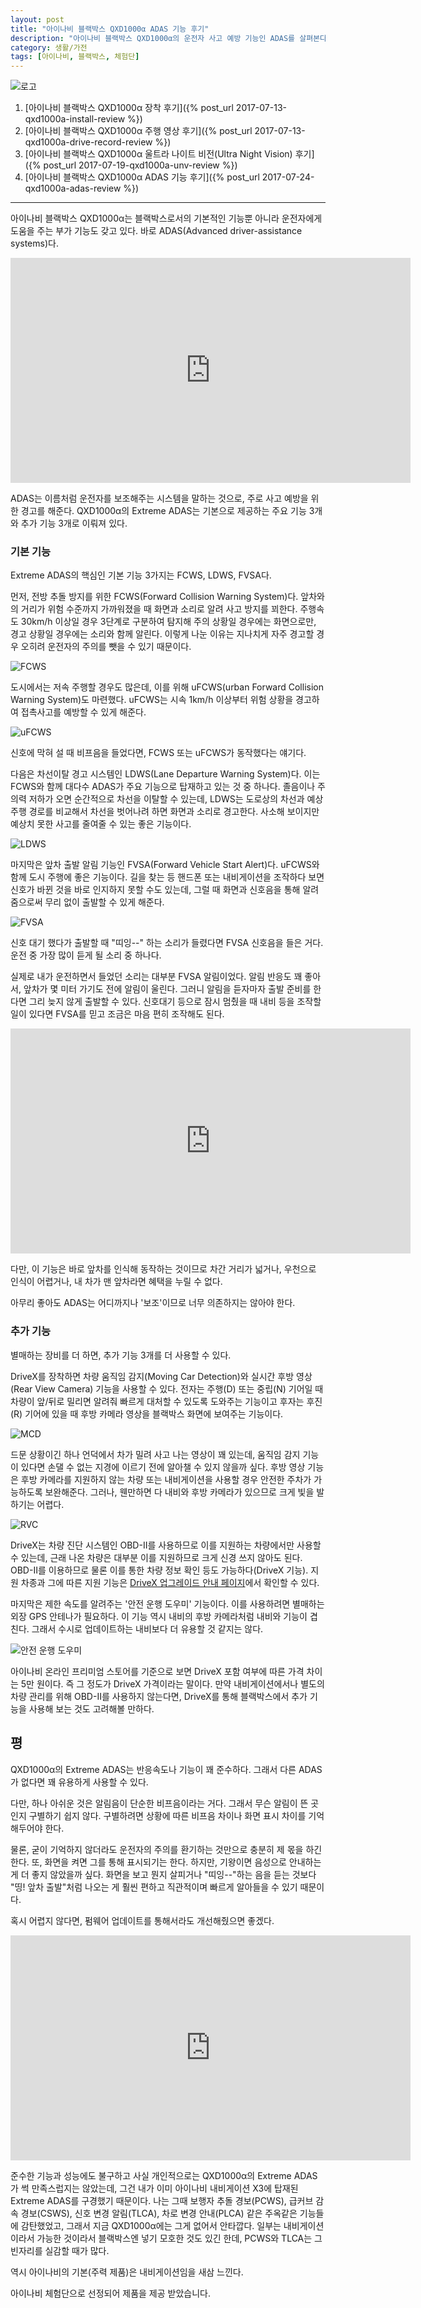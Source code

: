```yaml
---
layout: post
title: "아이나비 블랙박스 QXD1000α ADAS 기능 후기"
description: "아이나비 블랙박스 QXD1000α의 운전자 사고 예방 기능인 ADAS를 살펴본다."
category: 생활/가전
tags: [아이나비, 블랙박스, 체험단]
---
```


![로고](https://lh3.googleusercontent.com/-ZOHfv5nwg-M/WWdZVUbc4QI/AAAAAAAAVTY/zn8ULiJl2KETvSp09ow3hvLqfIaWtzhWQCE0YBhgL/s640/QXD1000%25CE%25B1+LOGO.png)

1. [아이나비 블랙박스 QXD1000α 장착 후기]({% post_url 2017-07-13-qxd1000a-install-review %})
2. [아이나비 블랙박스 QXD1000α 주행 영상 후기]({% post_url 2017-07-13-qxd1000a-drive-record-review %})
3. [아이나비 블랙박스 QXD1000α 울트라 나이트 비전(Ultra Night Vision) 후기]({% post_url 2017-07-19-qxd1000a-unv-review %})
4. [아이나비 블랙박스 QXD1000α ADAS 기능 후기]({% post_url 2017-07-24-qxd1000a-adas-review %})

- - - - -

아이나비 블랙박스 QXD1000α는 블랙박스로서의 기본적인 기능뿐 아니라
운전자에게 도움을 주는 부가 기능도 갖고 있다.
바로 ADAS(Advanced driver-assistance systems)다.

<center><iframe width="640" height="360" src="https://www.youtube.com/embed/ZjoPP8lmoFE" frameborder="0" allowfullscreen></iframe></center>

ADAS는 이름처럼 운전자를 보조해주는 시스템을 말하는 것으로,
주로 사고 예방을 위한 경고를 해준다.
QXD1000α의 Extreme ADAS는 기본으로 제공하는 주요 기능 3개와 추가 기능 3개로 이뤄져 있다.


### 기본 기능

Extreme ADAS의 핵심인 기본 기능 3가지는 FCWS, LDWS, FVSA다.

먼저, 전방 추돌 방지를 위한 FCWS(Forward Collision Warning System)다.
앞차와의 거리가 위험 수준까지 가까워졌을 때 화면과 소리로 알려 사고 방지를 꾀한다.
주행속도 30km/h 이상일 경우 3단계로 구분하여 탐지해
주의 상황일 경우에는 화면으로만, 경고 상황일 경우에는 소리와 함께 알린다.
이렇게 나눈 이유는 지나치게 자주 경고할 경우 오히려 운전자의 주의를 뺏을 수 있기 때문이다.

![FCWS](https://lh3.googleusercontent.com/-NcVcbKCi4PI/WXZQpcRAgjI/AAAAAAAAVpo/MI5yq9ej2Mgkn3c-vrfHtmvUyU4HGN7SwCE0YBhgL/s0/qxd1000a-fcws.jpg)

도시에서는 저속 주행할 경우도 많은데,
이를 위해 uFCWS(urban Forward Collision Warning System)도 마련했다.
uFCWS는 시속 1km/h 이상부터 위험 상황을 경고하여 접촉사고를 예방할 수 있게 해준다.

![uFCWS](https://lh3.googleusercontent.com/-bLwqbWFox84/WXZQ0osF1QI/AAAAAAAAVp4/zSJQ2mfqWDwz_7vFiegH98J6gEVj5sGvACE0YBhgL/s0/qxd1000a-ufcws.jpg)

신호에 막혀 설 때 비프음을 들었다면, FCWS 또는 uFCWS가 동작했다는 얘기다.

다음은 차선이탈 경고 시스템인 LDWS(Lane Departure Warning System)다.
이는 FCWS와 함께 대다수 ADAS가 주요 기능으로 탑재하고 있는 것 중 하나다.
졸음이나 주의력 저하가 오면 순간적으로 차선을 이탈할 수 있는데,
LDWS는 도로상의 차선과 예상 주행 경로를 비교해서 차선을 벗어나려 하면 화면과 소리로 경고한다.
사소해 보이지만 예상치 못한 사고를 줄여줄 수 있는 좋은 기능이다.

![LDWS](https://lh3.googleusercontent.com/-YmXbY_z8bfU/WXZUJciqEUI/AAAAAAAAVqc/p1mNU4TmHUUdsoBkCo6dKTN41Wkx7ucJQCE0YBhgL/s0/qxd1000a-ldws.jpg)

마지막은 앞차 출발 알림 기능인 FVSA(Forward Vehicle Start Alert)다.
uFCWS와 함께 도시 주행에 좋은 기능이다.
길을 찾는 등 핸드폰 또는 내비게이션을 조작하다 보면 신호가 바뀐 것을 바로 인지하지 못할 수도 있는데,
그럴 때 화면과 신호음을 통해 알려줌으로써 무리 없이 출발할 수 있게 해준다.

![FVSA](https://lh3.googleusercontent.com/-2gtEnftd2Hg/WXZT7VlJn2I/AAAAAAAAVqM/Yp00D8lKwrcaQ8uNq0fRjhDiqxn9hrdAgCE0YBhgL/s0/qxd1000a-fvsa.jpg)

신호 대기 했다가 출발할 때 "띠잉--" 하는 소리가 들렸다면 FVSA 신호음을 들은 거다.
운전 중 가장 많이 듣게 될 소리 중 하나다.

실제로 내가 운전하면서 들었던 소리는 대부분 FVSA 알림이었다.
알림 반응도 꽤 좋아서, 앞차가 몇 미터 가기도 전에 알림이 울린다.
그러니 알림을 듣자마자 출발 준비를 한다면 그리 늦지 않게 출발할 수 있다.
신호대기 등으로 잠시 멈췄을 때 내비 등을 조작할 일이 있다면 FVSA를 믿고 조금은 마음 편히 조작해도 된다.

<center><iframe width="640" height="360" src="https://www.youtube.com/embed/Iiy71zvxhDY" frameborder="0" allowfullscreen>FVSA 알림음</iframe></center>

다만, 이 기능은 바로 앞차를 인식해 동작하는 것이므로
차간 거리가 넓거나, 우천으로 인식이 어렵거나, 내 차가 맨 앞차라면 혜택을 누릴 수 없다.

아무리 좋아도 ADAS는 어디까지나 '보조'이므로 너무 의존하지는 않아야 한다.


### 추가 기능

별매하는 장비를 더 하면, 추가 기능 3개를 더 사용할 수 있다.

DriveX를 장착하면 차량 움직임 감지(Moving Car Detection)와 실시간 후방 영상(Rear View Camera) 기능을 사용할 수 있다.
전자는 주행(D) 또는 중립(N) 기어일 때 차량이 앞/뒤로 밀리면 알려줘 빠르게 대처할 수 있도록 도와주는 기능이고
후자는 후진(R) 기어에 있을 때 후방 카메라 영상을 블랙박스 화면에 보여주는 기능이다.

![MCD](https://lh3.googleusercontent.com/-O3jYbS4LfCk/WXZYQiBYYqI/AAAAAAAAVqw/jShy5Jf012cJwk43sLCwJlfzw7WS7t1igCE0YBhgL/s0/qxd1000a-mcd.jpg)

드문 상황이긴 하나 언덕에서 차가 밀려 사고 나는 영상이 꽤 있는데,
움직임 감지 기능이 있다면 손댈 수 없는 지경에 이르기 전에 알아챌 수 있지 않을까 싶다.
후방 영상 기능은 후방 카메라를 지원하지 않는 차량 또는 내비게이션을 사용할 경우 안전한 주차가 가능하도록 보완해준다.
그러나, 웬만하면 다 내비와 후방 카메라가 있으므로 크게 빛을 발하기는 어렵다.

![RVC](https://lh3.googleusercontent.com/-WhBJ7Z83uF8/WXZYdY-kAeI/AAAAAAAAVrA/Oja2yu9tbUE0EK4UJ3qcXkXc3jC3li49ACE0YBhgL/s0/qxd1000a-rvc.jpg)

DriveX는 차량 진단 시스템인 OBD-II를 사용하므로
이를 지원하는 차량에서만 사용할 수 있는데,
근래 나온 차량은 대부분 이를 지원하므로 크게 신경 쓰지 않아도 된다.
OBD-II를 이용하므로 물론 이를 통한 차량 정보 확인 등도 가능하다(DriveX 기능).
지원 차종과 그에 따른 지원 기능은 [DriveX 업그레이드 안내 페이지](http://www.inavi.com/Upgrades/DriveX)에서 확인할 수 있다.

마지막은 제한 속도를 알려주는 '안전 운행 도우미' 기능이다.
이를 사용하려면 별매하는 외장 GPS 안테나가 필요하다.
이 기능 역시 내비의 후방 카메라처럼 내비와 기능이 겹친다.
그래서 수시로 업데이트하는 내비보다 더 유용할 것 같지는 않다.

![안전 운행 도우미](https://lh3.googleusercontent.com/-NV2DBOI1rrc/WXZYlykUxpI/AAAAAAAAVrQ/AUpwuxMTUm4Pzv6A7g0Rt2XpU6h2bZO4gCE0YBhgL/s0/qxd1000a-sdh.jpg)

아이나비 온라인 프리미엄 스토어를 기준으로 보면
DriveX 포함 여부에 따른 가격 차이는 5만 원이다.
즉 그 정도가 DriveX 가격이라는 말이다.
만약 내비게이션에서나 별도의 차량 관리를 위해 OBD-II를 사용하지 않는다면,
DriveX를 통해 블랙박스에서 추가 기능을 사용해 보는 것도 고려해볼 만하다.


## 평

QXD1000α의 Extreme ADAS는 반응속도나 기능이 꽤 준수하다.
그래서 다른 ADAS가 없다면 꽤 유용하게 사용할 수 있다.

다만, 하나 아쉬운 것은 알림음이 단순한 비프음이라는 거다.
그래서 무슨 알림이 뜬 곳인지 구별하기 쉽지 않다.
구별하려면 상황에 따른 비프음 차이나 화면 표시 차이를 기억해두어야 한다.

물론, 굳이 기억하지 않더라도 운전자의 주의를 환기하는 것만으로 충분히 제 몫을 하긴 한다.
또, 화면을 켜면 그를 통해 표시되기는 한다.
하지만, 기왕이면 음성으로 안내하는 게 더 좋지 않았을까 싶다.
화면을 보고 뭔지 살피거나 "띠잉--"하는 음을 듣는 것보다
"띵! 앞차 출발"처럼 나오는 게 훨씬 편하고 직관적이며 빠르게 알아들을 수 있기 때문이다.

혹시 어렵지 않다면, 펌웨어 업데이트를 통해서라도 개선해줬으면 좋겠다.

<center><iframe width="640" height="360" src="https://www.youtube.com/embed/cXUPMOz5Qeo" frameborder="0" allowfullscreen></iframe></center>

준수한 기능과 성능에도 불구하고 사실 개인적으로는 QXD1000α의 Extreme ADAS가 썩 만족스럽지는 않았는데,
그건 내가 이미 아이나비 내비게이션 X3에 탑재된 Extreme ADAS를 구경했기 때문이다.
나는 그때 보행자 추돌 경보(PCWS), 급커브 감속 경보(CSWS), 신호 변경 알림(TLCA), 차로 변경 안내(PLCA) 같은 주옥같은 기능들에 감탄했었고,
그래서 지금 QXD1000α에는 그게 없어서 안타깝다.
일부는 내비게이션이라서 가능한 것이라서 블랙박스엔 넣기 모호한 것도 있긴 한데,
PCWS와 TLCA는 그 빈자리를 실감할 때가 많다.

역시 아이나비의 기본(주력 제품)은 내비게이션임을 새삼 느낀다.

<div class="im im-info">
아이나비 체험단으로 선정되어 제품을 제공 받았습니다.
</div>
